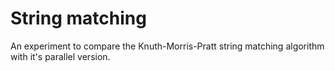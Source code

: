 # String matching

An experiment to compare the Knuth-Morris-Pratt string matching algorithm with it's parallel version.
